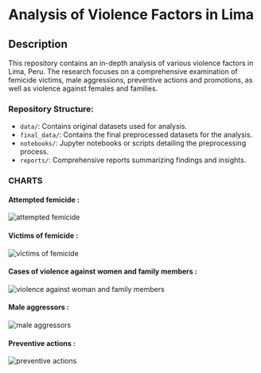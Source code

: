 # Analysis of Violence Factors in Lima

## Description

This repository contains an in-depth analysis of various violence factors in Lima, Peru. The research focuses on a comprehensive examination of femicide victims, male aggressions, preventive actions and promotions, as well as violence against females and families.



### Repository Structure:

- `data/`: Contains original datasets used for analysis.
- `final_data/`: Contains the final preprocessed datasets for the analysis.
- `notebooks/`: Jupyter notebooks or scripts detailing the preprocessing process.
- `reports/`: Comprehensive reports summarizing findings and insights.
### CHARTS 
#### Attempted femicide : 
![attempted femicide](https://github.com/OmdenaLimaChapter/1.First-project_Lima_Peru_Open_Data/assets/44441770/7e2007e9-d208-4935-ae65-f85789820083)
#### Victims of femicide : 
![victims of femicide](https://github.com/OmdenaLimaChapter/1.First-project_Lima_Peru_Open_Data/assets/44441770/31330ee0-9d11-4cba-ad02-3a04bc313611)
#### Cases of violence against women and family members : 
![violence against woman and family members ](https://github.com/OmdenaLimaChapter/1.First-project_Lima_Peru_Open_Data/assets/44441770/70496018-211c-4e47-9cd6-2d84d67bd28c)
#### Male aggressors : 
![male aggressors](https://github.com/OmdenaLimaChapter/1.First-project_Lima_Peru_Open_Data/assets/44441770/bcab42d1-68ab-4647-9389-3900c64b1d75)
#### Preventive actions : 
![preventive actions](https://github.com/OmdenaLimaChapter/1.First-project_Lima_Peru_Open_Data/assets/44441770/c03c1ab1-3c27-4fda-81d7-441ac8357b15)


